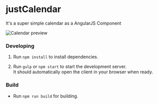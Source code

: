 # justCalendar
It's a super simple calendar as a AngularJS Component

![Calendar preview](http://i.imgur.com/UghunLE.png)

### Developing

1. Run `npm install` to install dependencies.

2. Run `gulp` or `npm start` to start the development server.  
   It should automatically open the client in your browser when ready.

### Build

- Run `npm run build` for building.
